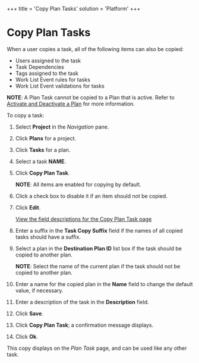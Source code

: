 +++
title = 'Copy Plan Tasks'
solution = 'Platform'
+++

# Copy Plan Tasks

When a user copies a task, all of the following items can also be
copied:

  - Users assigned to the task
  - Task Dependencies
  - Tags assigned to the task
  - Work List Event rules for tasks
  - Work List Event validations for tasks

<span style="font-weight: bold;">NOTE</span>: A Plan Task cannot be
copied to a Plan that is active. Refer to [Activate and Deactivate a
Plan](Activate_and_Deactivate_a_Plan) for more information.

To copy a task:

1.  Select **Project** in the *Navigation* pane.

2.  Click **Plans** for a project.

3.  Click **Tasks** for a plan.

4.  Select a task **NAME**.

5.  Click **Copy Plan Task**.
    
    **NOTE**: All items are enabled for copying by default.

6.  Click a check box to disable it if an item should not be copied.

7.  Click **Edit**.
    
    [View the field descriptions for the Copy Plan Task
    page](Copy_Plan_Task)

8.  Enter a suffix in the **Task Copy Suffix** field if the names of all
    copied tasks should have a suffix.

9.  Select a plan in the **Destination Plan ID** list box if the task
    should be copied to another plan.
    
    **NOTE**: Select the name of the current plan if the task should not
    be copied to another plan.

10. Enter a name for the copied plan in the **Name** field to change the
    default value, if necessary.

11. Enter a description of the task in the **Description** field.

12. Click **Save**.

13. Click **Copy Plan Task**; a confirmation message displays.

14. Click **Ok**.

This copy displays on the *Plan Task* page, and can be used like any
other task.
